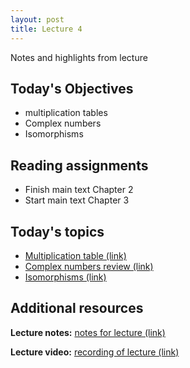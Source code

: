 ```yaml
---
layout: post
title: Lecture 4
---
```


Notes and highlights from lecture

## Today's Objectives

* multiplication tables
* Complex numbers
* Isomorphisms

## Reading assignments

* Finish main text Chapter 2
* Start main text Chapter 3

## Today's topics
* <a target="_parent" href="https://wcasper.github.io/math407spring2021/topics/multiplication-table.html">Multiplication table (link)</a>
* <a target="_parent" href="https://wcasper.github.io/math407spring2021/topics/complex-review.html">Complex numbers review (link)</a>
* <a target="_parent" href="https://wcasper.github.io/math407spring2021/topics/isomorphisms.html">Isomorphisms (link)</a>

## Additional resources

**Lecture notes:** <a target="_parent" href="https://wcasper.github.io/math407spring2021/extras/notes/407-lecture4.pdf">notes for lecture (link)</a>

**Lecture video:** <a target="_parent" href="https://fullerton.zoom.us/rec/share/-7coPbsMQoX_XVhMevZU6w6cOVW15PDzJeShGts5rSkYJBqWorTOUmt8OEfQRW59.vDo6NdvMRB2QxkGo">recording of lecture (link)</a>




